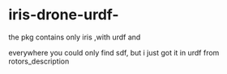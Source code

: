 # iris-drone-urdf-
the pkg contains only iris ,with urdf and

everywhere you could only find sdf, but i just got it in urdf from rotors_description
